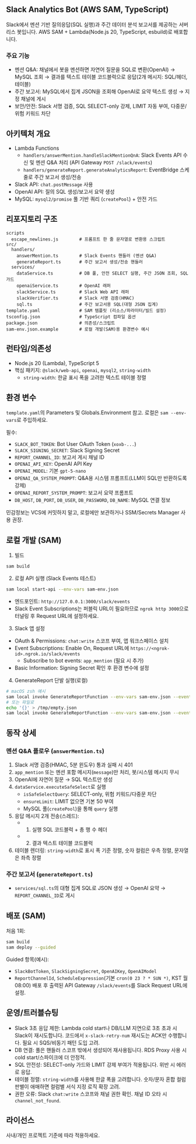 ## Slack Analytics Bot (AWS SAM, TypeScript)

Slack에서 멘션 기반 질의응답(SQL 실행)과 주간 데이터 분석 보고서를 제공하는 서버리스 봇입니다. AWS SAM + Lambda(Node.js 20, TypeScript, esbuild)로 배포합니다.

### 주요 기능

- 멘션 Q&A: 채널에서 봇을 멘션하면 자연어 질문을 SQL로 변환(OpenAI) → MySQL 조회 → 결과를 텍스트 테이블 코드블럭으로 응답(2개 메시지: SQL/헤더, 테이블)
- 주간 보고서: MySQL에서 집계 JSON을 조회해 OpenAI로 요약 텍스트 생성 → 지정 채널에 게시
- 보안/안전: Slack 서명 검증, SQL SELECT-only 강제, LIMIT 자동 부여, 다중문/위험 키워드 차단

## 아키텍처 개요

- Lambda Functions
  - `handlers/answerMention.handleSlackMentionQnA`: Slack Events API 수신 및 멘션 Q&A 처리 (API Gateway `POST /slack/events`)
  - `handlers/generateReport.generateAnalyticsReport`: EventBridge 스케줄로 주간 보고서 생성/전송
- Slack API: `chat.postMessage` 사용
- OpenAI API: 질의 SQL 생성/보고서 요약 생성
- MySQL: `mysql2/promise` 풀 기반 쿼리 (`createPool`) + 안전 가드

## 리포지토리 구조

```
scripts
  escape_newlines.js        # 프롬프트 한 줄 문자열로 변환용 스크립트
src/
  handlers/
    answerMention.ts        # Slack Events 핸들러 (멘션 Q&A)
    generateReport.ts       # 주간 보고서 생성/전송 핸들러
  services/
    dataService.ts          # DB 풀, 안전 SELECT 실행, 주간 JSON 조회, SQL 가드
    openaiService.ts        # OpenAI 래퍼
    slackService.ts         # Slack Web API 래퍼
    slackVerifier.ts        # Slack 서명 검증(HMAC)
    sql.ts                  # 주간 보고서용 SQL(대형 JSON 집계)
template.yaml               # SAM 템플릿 (리소스/파라미터/빌드 설정)
tsconfig.json               # TypeScript 컴파일 옵션
package.json                # 의존성/스크립트
sam-env.json.example        # 로컬 개발(SAM)용 환경변수 예시
```

## 런타임/의존성

- Node.js 20 (Lambda), TypeScript 5
- 핵심 패키지: `@slack/web-api`, `openai`, `mysql2`, `string-width`
  - `string-width`: 한글 표시 폭을 고려한 텍스트 테이블 정렬

## 환경 변수

`template.yaml`의 Parameters 및 Globals.Environment 참고. 로컬은 `sam --env-vars`로 주입하세요.

필수:

- `SLACK_BOT_TOKEN`: Bot User OAuth Token (`xoxb-...`)
- `SLACK_SIGNING_SECRET`: Slack Signing Secret
- `REPORT_CHANNEL_ID`: 보고서 게시 채널 ID
- `OPENAI_API_KEY`: OpenAI API Key
- `OPENAI_MODEL`: 기본 `gpt-5-nano`
- `OPENAI_QA_SYSTEM_PROMPT`: Q&A용 시스템 프롬프트(LLM이 SQL만 반환하도록 강제)
- `OPENAI_REPORT_SYSTEM_PROMPT`: 보고서 요약 프롬프트
- `DB_HOST`, `DB_PORT`, `DB_USER`, `DB_PASSWORD`, `DB_NAME`: MySQL 연결 정보

민감정보는 VCS에 커밋하지 말고, 로컬에만 보관하거나 SSM/Secrets Manager 사용 권장.

## 로컬 개발 (SAM)

1. 빌드

```bash
sam build
```

2. 로컬 API 실행 (Slack Events 테스트)

```bash
sam local start-api --env-vars sam-env.json
```

- 엔드포인트: `http://127.0.0.1:3000/slack/events`
- Slack Event Subscriptions는 퍼블릭 URL이 필요하므로 `ngrok http 3000`으로 터널링 후 Request URL에 설정하세요.

3. Slack 앱 설정

- OAuth & Permissions: `chat:write` 스코프 부여, 앱 워크스페이스 설치
- Event Subscriptions: Enable On, Request URL에 `https://<ngrok-id>.ngrok.io/slack/events`
  - Subscribe to bot events: `app_mention` (필요 시 추가)
- Basic Information: Signing Secret 확인 후 환경 변수에 설정

4. GenerateReport 단발 실행(로컬)

```bash
# macOS zsh 예시
sam local invoke GenerateReportFunction --env-vars sam-env.json --event <(echo '{}')
# 또는 파일로
echo '{}' > /tmp/empty.json
sam local invoke GenerateReportFunction --env-vars sam-env.json --event /tmp/empty.json
```

## 동작 상세

### 멘션 Q&A 플로우 (`answerMention.ts`)

1. Slack 서명 검증(HMAC, 5분 윈도우) 통과 실패 시 401
2. `app_mention` 또는 멘션 포함 메시지(`message`)만 처리, 봇/시스템 메시지 무시
3. OpenAI에 자연어 질문 → SQL 텍스트만 생성
4. `dataService.executeSafeSelect`로 실행
   - `isSafeSelectQuery`: SELECT-only, 위험 키워드/다중문 차단
   - `ensureLimit`: LIMIT 없으면 기본 50 부여
   - MySQL 풀(`createPool`)을 통해 `query` 실행
5. 응답 메시지 2개 전송(스레드):
   - 1. 실행 SQL 코드블럭 + 총 행 수 헤더
   - 2. 결과 텍스트 테이블 코드블럭
6. 테이블 렌더링: `string-width`로 표시 폭 기준 정렬, 숫자 컬럼은 우측 정렬, 문자열은 좌측 정렬

### 주간 보고서 (`generateReport.ts`)

- `services/sql.ts`의 대형 집계 SQL로 JSON 생성 → OpenAI 요약 → `REPORT_CHANNEL_ID`로 게시

## 배포 (SAM)

처음 1회:

```bash
sam build
sam deploy --guided
```

Guided 항목(예시):

- `SlackBotToken`, `SlackSigningSecret`, `OpenAIKey`, `OpenAIModel`
- `ReportChannelId`, `ScheduleExpression`(기본 `cron(0 23 ? * SUN *)`, KST 월 08:00)
  배포 후 출력된 API Gateway `/slack/events`를 Slack Request URL에 설정.

## 운영/트러블슈팅

- Slack 3초 응답 제한: Lambda cold start나 DB/LLM 지연으로 3초 초과 시 Slack이 재시도합니다. 코드에서 `x-slack-retry-num` 재시도는 ACK만 수행합니다. 필요 시 SQS/비동기 패턴 도입 고려.
- DB 연결: 풀은 핸들러 스코프 밖에서 생성되어 재사용됩니다. RDS Proxy 사용 시 cold start/스파이크에 더 안정적.
- SQL 안전성: SELECT-only 가드와 LIMIT 강제 부여가 적용됩니다. 위반 시 에러로 응답.
- 테이블 정렬: `string-width`를 사용해 한글 폭을 고려합니다. 숫자/문자 혼합 컬럼 판별이 애매하면 컬럼별 서식 지정 로직 확장 고려.
- 권한 오류: Slack `chat:write` 스코프와 채널 권한 확인. 채널 ID 오타 시 `channel_not_found`.

## 라이선스

사내/개인 프로젝트 기준에 따라 적용하세요.
